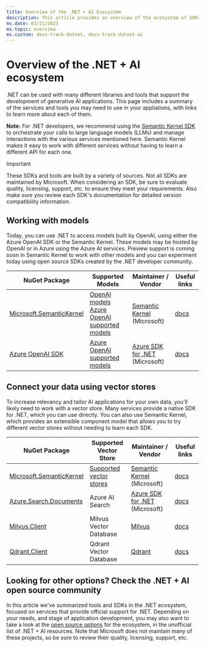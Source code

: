 ```yaml
---
title: Overview of the .NET + AI Ecosystem
description: This article provides an overview of the ecosystem of SDKs and tools available to .NET developers integrating AI into their applications.
ms.date: 03/21/2023
ms.topic: overview
ms.custom: devx-track-dotnet, devx-track-dotnet-ai
---
```


# Overview of the .NET + AI ecosystem

.NET can be used with many different libraries and tools that support the development of generative AI applications. This page includes a summary of the services and tools you may need to use in your appliations, with links to learn more about each of them.

**Note:** For .NET developers, we recommend using the [Semantic Kernel SDK](https://learn.microsoft.com/en-us/semantic-kernel/overview/) to orchestrate your calls to large language models (LLMs) and manage interactions with the various services mentioned here. Semantic Kernel makes it easy to work with different services without having to learn a different API for each one.

> [!IMPORTANT]
> These SDKs and tools are built by a variety of sources. Not all SDKs are maintained by Microsoft. When considering an SDK, be sure to evaluate quality, licensing, support, etc. to ensure they meet your requirements. Also make sure you review each SDK's documentation for detailed version compatibility information.

## Working with models

Today, you can use .NET to access models built by OpenAI, using either the Azure OpenAI SDK or the Semantic Kernel. These models may be hosted by OpenAI or in Azure using the Azure AI services. Preview support is coming soon in Semantic Kernel to work with other models and you can experiment today using open source SDKs created by the .NET developer community.

| NuGet Package                                                                          | Supported Models                                                                                                                                | Maintainer / Vendor                                                                                         | Useful links |
|----------------------------------------------------------------------------------------|-------------------------------------------------------------------------------------------------------------------------------------------------|-------------------------------------------------------------------------------------------------------------|-------------------------------------------------------------------------------------------------------------------|
| [Microsoft.SemanticKernel](https://www.nuget.org/packages/Microsoft.SemanticKernel/)   | [OpenAI models](https://platform.openai.com/docs/models/overview)<br/>[Azure OpenAI supported models](https://learn.microsoft.com/azure/ai-services/openai/concepts/models)                   | [Semantic Kernel](https://github.com/microsoft/semantic-kernel) (Microsoft)                                 | [docs](https://learn.microsoft.com/semantic-kernel/)     |
| [Azure OpenAI SDK](https://www.nuget.org/packages/Azure.AI.OpenAI/)                    | [Azure OpenAI supported models](https://learn.microsoft.com/azure/ai-services/openai/concepts/models)                                     | [Azure SDK for .NET](https://github.com/Azure/azure-sdk-for-net) (Microsoft)                                | [docs](https://learn.microsoft.com/azure/ai-services/openai/)                                               |

## Connect your data using vector stores

To increase relevancy and tailor AI applications for your own data, you'll likely need to work with a vector store. Many services provide a native SDK for .NET, which you can use directly. You can also use Semantic Kernel, which provides an extensible component model that allows you to try different vector stores without needing to learn each SDK.

| NuGet Package                                                                          | Supported Vector Store            | Maintainer / Vendor                                                                                         | Useful links |
|----------------------------------------------------------------------------------------|-----------------------------------|-------------------------------------------------------------------------------------------------------------|-------------------------------------------------------------------------------------------------------------------|
| [Microsoft.SemanticKernel](https://www.nuget.org/packages/Microsoft.SemanticKernel/)   | [Supported vector stores](https://learn.microsoft.com/semantic-kernel/memories/vector-db#available-connectors-to-vector-databases)        | [Semantic Kernel](https://github.com/microsoft/semantic-kernel) (Microsoft)                                 | [docs](https://learn.microsoft.com/semantic-kernel/memories/vector-db)     |
| [Azure.Search.Documents](https://www.nuget.org/packages/Azure.Search.Documents/)       | Azure AI Search                   | [Azure SDK for .NET](https://github.com/Azure/azure-sdk-for-net) (Microsoft)                                | [docs](https://learn.microsoft.com/dotnet/api/overview/azure/search.documents-readme?view=azure-dotnet)     |
| [Milvus.Client](https://www.nuget.org/packages/Milvus.Client)                          | Milvus Vector Database            | [Milvus](https://milvus.io/)                                                                                | [docs](https://milvus.io/docs/v2.2.x/install-csharp.md)                                                           |
| [Qdrant.Client](https://www.nuget.org/packages/Qdrant.Client)                          | Qdrant Vector Database            | [Qdrant](https://qdrant.tech)                                                                               | [docs](https://github.com/qdrant/qdrant-dotnet)                                                                   |

## Looking for other options? Check the .NET + AI open source community

In this article we've summarized tools and SDKs in the .NET ecosystem, focused on services that provide official support for .NET. Depending on your needs, and stage of application development, you may also want to take a look at the [open source options](https://github.com/jmatthiesen/dotnet-ai-resources?tab=readme-ov-file#models) for the ecosystem, in the unofficial list of .NET + AI resources. Note that Microsoft does not maintain many of these projects, so be sure to review their quality, licensing, support, etc.
